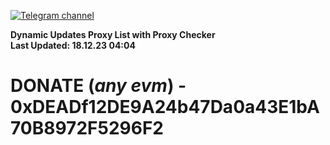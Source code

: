 [![Telegram channel](https://img.shields.io/endpoint?url=https://runkit.io/damiankrawczyk/telegram-badge/branches/master?url=https://t.me/n4z4v0d)](https://t.me/n4z4v0d) 

**Dynamic Updates Proxy List with Proxy Checker**  
**Last Updated: 18.12.23 04:04**

# DONATE (_any evm_) - 0xDEADf12DE9A24b47Da0a43E1bA70B8972F5296F2
